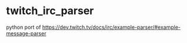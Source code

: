 # twitch_irc_parser
python port of https://dev.twitch.tv/docs/irc/example-parser/#example-message-parser
